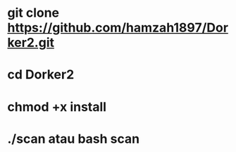 
# git clone https://github.com/hamzah1897/Dorker2.git
# cd Dorker2
# chmod +x install
# ./scan atau bash scan
```
